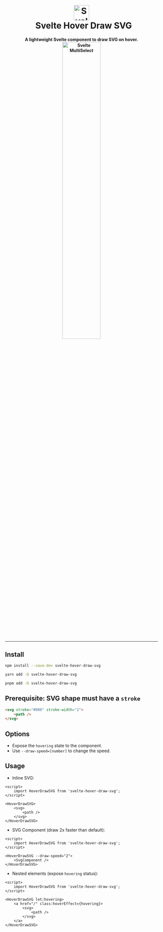 <h1 align="center">
  <img src="https://drive.google.com/uc?id=1RdqWuFIwbLOLey2p7Dwg3QxKPM4N_LYu" alt="Svelte MultiSelect" width="50px">
  <br class="hide-in-docs">&ensp;Svelte Hover Draw SVG
</h1>

<h4 align="center">
  A lightweight Svelte component to draw SVG on hover.
  <br/>

  <img src="https://drive.google.com/uc?id=1i1BOYb3WuSP5KpIsMoSe9aIH7-T3rzo_" alt="Svelte MultiSelect" width="50%">
</h4>

---

## Install

```bash
npm install --save-dev svelte-hover-draw-svg

yarn add -D svelte-hover-draw-svg

pnpm add -D svelte-hover-draw-svg
```

## Prerequisite: SVG shape must have a `stroke`

```html
<svg stroke="#000" stroke-width="2">
	<path />
</svg>
```

## Options

- Expose the `hovering` state to the component.
- Use `--draw-speed=[number]` to change the speed.

## Usage

- Inline SVG:

```svelte
<script>
	import HoverDrawSVG from 'svelte-hover-draw-svg';
</script>

<HoverDrawSVG>
	<svg>
		<path />
	</svg>
</HoverDrawSVG>
```

- SVG Component (draw 2x faster than default):

```svelte
<script>
	import HoverDrawSVG from 'svelte-hover-draw-svg';
</script>

<HoverDrawSVG --draw-speed="2">
	<SvgComponent />
</HoverDrawSVG>
```

- Nested elements (expose `hovering` status):

```svelte
<script>
	import HoverDrawSVG from 'svelte-hover-draw-svg';
</script>

<HoverDrawSVG let:hovering>
	<a href="/" class:hoverEffect={hovering}>
		<svg>
			<path />
		</svg>
	</a>
</HoverDrawSVG>
```

